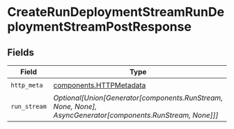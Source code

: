 # CreateRunDeploymentStreamRunDeploymentStreamPostResponse


## Fields

| Field                                                                                                      | Type                                                                                                       | Required                                                                                                   | Description                                                                                                |
| ---------------------------------------------------------------------------------------------------------- | ---------------------------------------------------------------------------------------------------------- | ---------------------------------------------------------------------------------------------------------- | ---------------------------------------------------------------------------------------------------------- |
| `http_meta`                                                                                                | [components.HTTPMetadata](../../models/components/httpmetadata.md)                                         | :heavy_check_mark:                                                                                         | N/A                                                                                                        |
| `run_stream`                                                                                               | *Optional[Union[Generator[components.RunStream, None, None], AsyncGenerator[components.RunStream, None]]]* | :heavy_minus_sign:                                                                                         | Stream of workflow run events                                                                              |